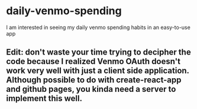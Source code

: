 # daily-venmo-spending

I am interested in seeing my daily venmo spending habits in an easy-to-use app

## Edit: don't waste your time trying to decipher the code because I realized Venmo OAuth doesn't work very well with just a client side application. Although possible to do with create-react-app and github pages, you kinda need a server to implement this well.
